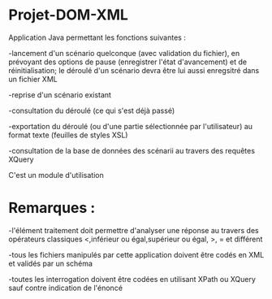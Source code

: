 Projet-DOM-XML
==============

Application Java permettant les fonctions suivantes :

-lancement d'un scénario quelconque (avec validation du fichier), en prévoyant des options de pause (enregistrer l'état d'avancement) et de réinitialisation; le déroulé d'un scénario devra être lui aussi enregsitré dans un fichier XML

-reprise d'un scénario existant

-consultation du déroulé (ce qui s'est déjà passé)

-exportation du déroulé (ou d'une partie sélectionnée par l'utilisateur) au format texte (feuilles de styles XSL)

-consultation de la base de données des scénarii au travers des requêtes XQuery

C'est un module d'utilisation

Remarques :
===========
-l'élément traitement doit permettre d'analyser une réponse au travers des opérateurs classiques <,inférieur ou égal,supérieur ou égal, >, = et différent

-tous les fichiers manipulés par cette application doivent être codés en XML et validés par un schéma

-toutes les interrogation doivent être codées en utilisant XPath ou XQuery sauf contre indication de l'énoncé
